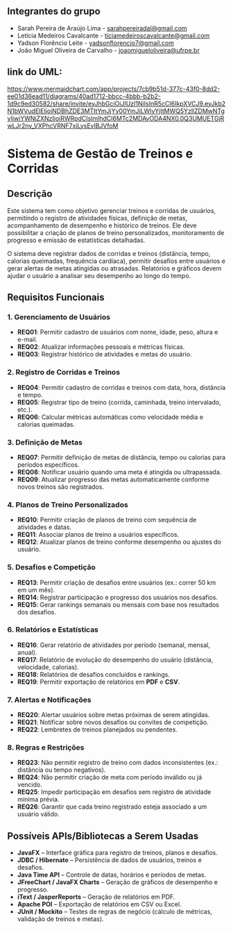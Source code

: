 ## Integrantes do grupo

* Sarah Pereira de Araújo Lima - sarahpereiradal@gmail.com
* Letícia Medeiros Cavalcante - ticiamedeiroscavalcante@gmail.com
* Yadson Florêncio Leite - yadsonflorencio7@gmail.com
* João Miguel Oliveira de Carvalho - joaomigueloliveira@ufrpe.br

## link do UML: 
https://www.mermaidchart.com/app/projects/7cb9b51d-377c-43f0-8dd2-ee01d36ead11/diagrams/40ad1712-bbcc-4bbb-b2b2-1d9c9ed30582/share/invite/eyJhbGciOiJIUzI1NiIsInR5cCI6IkpXVCJ9.eyJkb2N1bWVudElEIjoiNDBhZDE3MTItYmJjYy00YmJiLWIyYjItMWQ5YzllZDMwNTgyIiwiYWNjZXNzIjoiRWRpdCIsImlhdCI6MTc2MDAyODA4NX0.0Q3UMUETGjRwLJr2nv_VXPhcVRNF7xiLysEvlBJVfoM
# Sistema de Gestão de Treinos e Corridas

## Descrição

Este sistema tem como objetivo gerenciar treinos e corridas de usuários, permitindo o registro de atividades físicas, definição de metas, acompanhamento de desempenho e histórico de treinos. Ele deve possibilitar a criação de planos de treino personalizados, monitoramento de progresso e emissão de estatísticas detalhadas.

O sistema deve registrar dados de corridas e treinos (distância, tempo, calorias queimadas, frequência cardíaca), permitir desafios entre usuários e gerar alertas de metas atingidas ou atrasadas. Relatórios e gráficos devem ajudar o usuário a analisar seu desempenho ao longo do tempo.

## Requisitos Funcionais

### 1. Gerenciamento de Usuários

- **REQ01**: Permitir cadastro de usuários com nome, idade, peso, altura e e-mail.
- **REQ02**: Atualizar informações pessoais e métricas físicas.
- **REQ03**: Registrar histórico de atividades e metas do usuário.

### 2. Registro de Corridas e Treinos

- **REQ04**: Permitir cadastro de corridas e treinos com data, hora, distância e tempo.
- **REQ05**: Registrar tipo de treino (corrida, caminhada, treino intervalado, etc.).
- **REQ06**: Calcular métricas automáticas como velocidade média e calorias queimadas.

### 3. Definição de Metas

- **REQ07**: Permitir definição de metas de distância, tempo ou calorias para períodos específicos.
- **REQ08**: Notificar usuário quando uma meta é atingida ou ultrapassada.
- **REQ09**: Atualizar progresso das metas automaticamente conforme novos treinos são registrados.

### 4. Planos de Treino Personalizados

- **REQ10**: Permitir criação de planos de treino com sequência de atividades e datas.
- **REQ11**: Associar planos de treino a usuários específicos.
- **REQ12**: Atualizar planos de treino conforme desempenho ou ajustes do usuário.

### 5. Desafios e Competição

- **REQ13**: Permitir criação de desafios entre usuários (ex.: correr 50 km em um mês).
- **REQ14**: Registrar participação e progresso dos usuários nos desafios.
- **REQ15**: Gerar rankings semanais ou mensais com base nos resultados dos desafios.

### 6. Relatórios e Estatísticas

- **REQ16**: Gerar relatório de atividades por período (semanal, mensal, anual).
- **REQ17**: Relatório de evolução do desempenho do usuário (distância, velocidade, calorias).
- **REQ18**: Relatórios de desafios concluídos e rankings.
- **REQ19**: Permitir exportação de relatórios em **PDF** e **CSV**.

### 7. Alertas e Notificações

- **REQ20**: Alertar usuários sobre metas próximas de serem atingidas.
- **REQ21**: Notificar sobre novos desafios ou convites de competição.
- **REQ22**: Lembretes de treinos planejados ou pendentes.

### 8. Regras e Restrições

- **REQ23**: Não permitir registro de treino com dados inconsistentes (ex.: distância ou tempo negativos).
- **REQ24**: Não permitir criação de meta com período inválido ou já vencido.
- **REQ25**: Impedir participação em desafios sem registro de atividade mínima prévia.
- **REQ26**: Garantir que cada treino registrado esteja associado a um usuário válido.

## Possíveis APIs/Bibliotecas a Serem Usadas

- **JavaFX** – Interface gráfica para registro de treinos, planos e desafios.
- **JDBC / Hibernate** – Persistência de dados de usuários, treinos e desafios.
- **Java Time API** – Controle de datas, horários e períodos de metas.
- **JFreeChart / JavaFX Charts** – Geração de gráficos de desempenho e progresso.
- **iText / JasperReports** – Geração de relatórios em PDF.
- **Apache POI** – Exportação de relatórios em CSV ou Excel.
- **JUnit / Mockito** – Testes de regras de negócio (cálculo de métricas, validação de treinos e metas).




